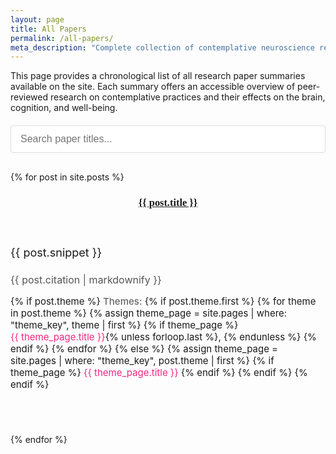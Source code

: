 ```yaml
---
layout: page
title: All Papers
permalink: /all-papers/
meta_description: "Complete collection of contemplative neuroscience research paper summaries. Browse all articles exploring the intersection of meditation, mindfulness, and brain science."
---
```


This page provides a chronological list of all research paper summaries available on the site. Each summary offers an accessible overview of peer-reviewed research on contemplative practices and their effects on the brain, cognition, and well-being.

<div class="search-container">
  <input type="text" id="paperSearch" class="search-input" placeholder="Search paper titles..." aria-label="Search paper titles">
  <button id="clearSearch" class="clear-search-btn" aria-label="Clear search">×</button>
</div>

<p id="searchResults" class="search-results-info" aria-live="polite"></p>

<div class="all-papers-list">
  {% for post in site.posts %}
    <article class="post-item" itemscope itemtype="http://schema.org/BlogPosting" role="article">
      <div class="article-item">
        <header class="post-header">
          <h3 class="post-title" itemprop="name"><a href="{{ post.url | prepend: site.baseurl }}?ref=all-papers" itemprop="url">{{ post.title }}</a></h3>
        </header>
        <section class="post-excerpt" itemprop="description">
          <p>{{ post.snippet }}</p>
        </section>
        <div class="post-meta citation">
          {{ post.citation | markdownify }}
        </div>
        <div class="post-themes">
          {% if post.theme %}
            <span class="theme-label">Themes:</span>
            {% if post.theme.first %}
              {% for theme in post.theme %}
                {% assign theme_page = site.pages | where: "theme_key", theme | first %}
                {% if theme_page %}
                  <a href="{{ site.baseurl }}{{ theme_page.url }}" class="theme-tag">{{ theme_page.title }}</a>{% unless forloop.last %}, {% endunless %}
                {% endif %}
              {% endfor %}
            {% else %}
              {% assign theme_page = site.pages | where: "theme_key", post.theme | first %}
              {% if theme_page %}
                <a href="{{ site.baseurl }}{{ theme_page.url }}" class="theme-tag">{{ theme_page.title }}</a>
              {% endif %}
            {% endif %}
          {% endif %}
        </div>
      </div>
    </article>
  {% endfor %}
</div>

<style>
.all-papers-list {
  margin-top: 30px;
}

.post-item {
  margin-bottom: 40px;
  padding-bottom: 30px;
  border-bottom: 1px solid #eee;
}

.post-item:last-child {
  border-bottom: none;
}

.post-title {
  margin-bottom: 10px;
  font-family: Merriweather, serif;
}

.post-excerpt {
  font-size: 18px;
  line-height: 1.6;
  margin-bottom: 15px;
}

.citation {
  padding-left: 2em;
  text-indent: -2em;
  margin-bottom: 15px;
  font-size: 16px;
  color: #555;
}

.post-themes {
  font-size: 15px;
  margin-top: 10px;
}

.theme-label {
  font-weight: 500;
  color: #666;
}

.theme-tag {
  display: inline-block;
  text-decoration: none;
  color: #f62681;
  transition: color 0.2s ease;
}

.theme-tag:hover {
  color: #d8517c;
  text-decoration: underline;
}

.search-container {
  position: relative;
  margin: 20px 0;
  width: 100%;
}

.search-input {
  width: 100%;
  padding: 12px 40px 12px 15px;
  font-size: 16px;
  border: 1px solid #ddd;
  border-radius: 4px;
  box-sizing: border-box;
  transition: border-color 0.2s ease;
}

.search-input:focus {
  outline: none;
  border-color: #f1c4d6;
  box-shadow: 0 0 0 2px rgba(216, 81, 124, 0.1);
}

.clear-search-btn {
  position: absolute;
  right: 10px;
  top: 50%;
  transform: translateY(-50%);
  background: none;
  border: none;
  font-size: 20px;
  color: #999;
  cursor: pointer;
  padding: 5px;
  display: none;
}

.clear-search-btn:hover {
  color: #666;
}

.search-results-info {
  font-size: 15px;
  color: #666;
  margin: 10px 0 20px;
  font-style: italic;
}

.post-item.hidden {
  display: none;
}

.no-results-message {
  text-align: center;
  padding: 20px;
  font-size: 18px;
  color: #666;
  font-style: italic;
  border: 1px dashed #ddd;
  border-radius: 4px;
  margin: 20px 0;
}
</style>

<script>
document.addEventListener('DOMContentLoaded', function() {
  const searchInput = document.getElementById('paperSearch');
  const clearButton = document.getElementById('clearSearch');
  const resultsInfo = document.getElementById('searchResults');
  const paperItems = document.querySelectorAll('.post-item');
  const allPapersList = document.querySelector('.all-papers-list');

  // Create a no results message element (initially hidden)
  const noResultsMessage = document.createElement('div');
  noResultsMessage.className = 'no-results-message';
  noResultsMessage.innerHTML = 'No papers match your search criteria. Try different keywords.';
  noResultsMessage.style.display = 'none';
  allPapersList.after(noResultsMessage);

  // Search functionality
  function performSearch() {
    const searchTerm = searchInput.value.trim().toLowerCase();
    let matchCount = 0;

    // Show/hide clear button
    clearButton.style.display = searchTerm.length > 0 ? 'block' : 'none';

    // If search is empty, show all papers
    if (searchTerm === '') {
      paperItems.forEach(item => {
        item.classList.remove('hidden');
      });
      resultsInfo.textContent = '';
      noResultsMessage.style.display = 'none';
      return;
    }

    // Filter papers based on search term
    paperItems.forEach(item => {
      const title = item.querySelector('.post-title').textContent.toLowerCase();
      const matchesSearch = title.includes(searchTerm);

      if (matchesSearch) {
        item.classList.remove('hidden');
        matchCount++;
      } else {
        item.classList.add('hidden');
      }
    });

    // Update results info
    if (matchCount === 0) {
      resultsInfo.textContent = 'No papers found matching your search.';
      noResultsMessage.style.display = 'block';
    } else {
      resultsInfo.textContent = `Found ${matchCount} paper${matchCount !== 1 ? 's' : ''} matching your search.`;
      noResultsMessage.style.display = 'none';
    }
  }

  // Event listeners
  searchInput.addEventListener('input', performSearch);

  clearButton.addEventListener('click', function() {
    searchInput.value = '';
    performSearch();
    searchInput.focus();
  });

  // Handle Escape key to clear search
  searchInput.addEventListener('keydown', function(e) {
    if (e.key === 'Escape') {
      searchInput.value = '';
      performSearch();
    }
  });
});
</script>